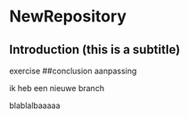 # NewRepository
## Introduction (this is a subtitle)

exercise
##conclusion
aanpassing


ik heb een nieuwe branch

blablalbaaaaa